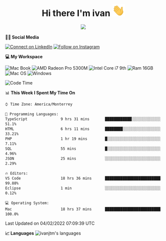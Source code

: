 <h1 align="center">Hi there I'm ivan <img src="https://raw.githubusercontent.com/ABSphreak/ABSphreak/master/gifs/Hi.gif" width="40px" /></h1>
<div align="center">
<img src="http://github-readme-streak-stats.herokuapp.com?user=ivanjtm&hide_border=true&background=00000000&border=FFFFFF00&sideNums=A8A8A8&sideLabels=A8A8A8&currStreakNum=FFC93C&dates=A8A8A8)](https://git.io/streak-stats"/>
</div>

**👦🏻 Social Media**

[![Connect on LinkedIn](https://img.shields.io/badge/LinkedIn-%230077B5.svg?&style=flat-square&logo=linkedin&logoColor=white)](https://www.linkedin.com/in/ivanjtm)
[![Follow on Instagram](https://img.shields.io/badge/Instagram-E4405F?style=flat-square&logo=instagram&logoColor=white)](https://www.instagram.com/ivanjtm)

**💻 My Workspace**

![Mac Book](https://img.shields.io/badge/Apple-MacBook_Pro_2019-999999?style=flat-square&logo=apple&logoColor=white)
![AMD Radeon Pro 5300M](https://img.shields.io/badge/AMD-Radeon_Pro_5300M-ED1C24?style=flat-square&logo=amd&logoColor=white)
![Intel Core i7 9th](https://img.shields.io/badge/Intel-Core_i7_9th-0071C5?style=flat-square&logo=intel&logoColor=white)
![Ram 16GB](https://img.shields.io/badge/RAM-16GB-230071C5?style=flat-square&logoColor=white)
![Mac OS](https://img.shields.io/badge/Mac%20OS-000000?style=flat-square&logo=apple&logoColor=white)
![Windows](https://img.shields.io/badge/Windows-0078D6?style=flat-square&logo=windows&logoColor=white)


<!--START_SECTION:waka-->
![Code Time](http://img.shields.io/badge/Code%20Time-592%20hrs%2052%20mins-blue)

📊 **This Week I Spent My Time On** 

```text
⌚︎ Time Zone: America/Monterrey

💬 Programming Languages: 
TypeScript               9 hrs 31 mins       ████████████░░░░░░░░░░░░░   51.1% 
HTML                     6 hrs 11 mins       ████████░░░░░░░░░░░░░░░░░   33.21% 
PHP                      1 hr 19 mins        █░░░░░░░░░░░░░░░░░░░░░░░░   7.11% 
SQL                      55 mins             █░░░░░░░░░░░░░░░░░░░░░░░░   4.96% 
JSON                     25 mins             ░░░░░░░░░░░░░░░░░░░░░░░░░   2.29%

🔥 Editors: 
VS Code                  18 hrs 36 mins      █████████████████████████   99.88% 
Eclipse                  1 min               ░░░░░░░░░░░░░░░░░░░░░░░░░   0.12%

💻 Operating System: 
Mac                      18 hrs 37 mins      █████████████████████████   100.0%

```


 Last Updated on 04/02/2022 07:09:39 UTC
<!--END_SECTION:waka-->
**📈 Languages**
 ![ivanjtm's languages](https://wakatime.com/share/@ivanjtm/a32f83c6-d0c9-49a4-a5ae-d0440b950377.svg)
